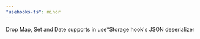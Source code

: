 ```yaml
---
"usehooks-ts": minor
---
```


Drop Map, Set and Date supports in use\*Storage hook's JSON deserializer
